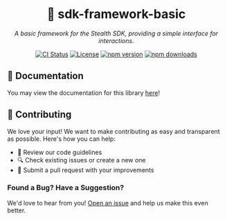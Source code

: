 <div align="center">

# 🤖 sdk-framework-basic

_A basic framework for the Stealth SDK, providing a simple interface for interactions._

[![CI Status](https://github.com/stealth-studios/sdk-framework-basic/actions/workflows/ci-ts.yaml/badge.svg)](https://github.com/stealth-studios/sdk-framework-basic/actions/workflows/ci-ts.yaml)
[![License](https://img.shields.io/github/license/stealth-studios/sdk-framework-basic)](https://github.com/stealth-studios/sdk-framework-basic/blob/main/LICENSE)
[![npm version](https://img.shields.io/npm/v/@stealthstudios/sdk-framework-basic)](https://www.npmjs.com/package/@stealthstudios/sdk-framework-basic)
[![npm downloads](https://img.shields.io/npm/dm/@stealthstudios/sdk-framework-basic)](https://www.npmjs.com/package/@stealthstudios/sdk-framework-basic)

</div>

## 📖 Documentation

You may view the documentation for this library [here](https://docs.stealthsdk.com/frameworks/basic)!

## 🤝 Contributing

We love your input! We want to make contributing as easy and transparent as possible. Here's how you can help:

- 📖 Review our code guidelines
- 🔍 Check existing issues or create a new one
- 🚀 Submit a pull request with your improvements

### Found a Bug? Have a Suggestion?

We'd love to hear from you! [Open an issue](https://github.com/stealth-studios/sdk-framework-basic/issues/new) and help us make this even better.
